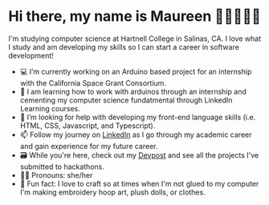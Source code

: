 # Hi there, my name is Maureen 👋🏽👩🏽‍💻

I'm studying computer science at Hartnell College in Salinas, CA. I love what I study and am developing my skills so I can start a career in software development!  

- 💻 I’m currently working on an Arduino based project for an internship with the California Space Grant Consortium. 
- 🤖 I am learning how to work with arduinos through an internship and cementing my computer science fundatmental through LinkedIn Learning courses.  
- 🌱 I’m looking for help with developing my front-end language skills (i.e. HTML, CSS, Javascript, and Typescript).
- 📫 Follow my journey on <a href="https://www.linkedin.com/in/maureen-sanchez/">LinkedIn</a> as I go through my academic career and gain experience for my future career.
- 🗃️ While you're here, check out my <a href="https://devpost.com/maureensanchez99">Devpost</a> and see all the projects I've submitted to hackathons. 
- 👩🏽 Pronouns: she/her 
- 🧵 Fun fact: I love to craft so at times when I'm not glued to my computer I'm making embroidery hoop art, plush dolls, or clothes.

